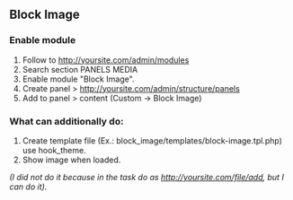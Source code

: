 ## Block Image

### Enable module
1. Follow to http://yoursite.com/admin/modules
2. Search section PANELS MEDIA
3. Enable module "Block Image".
4. Create panel > http://yoursite.com/admin/structure/panels
5. Add to panel > content (Custom -> Block Image)

### What can additionally do:
1. Create template file (Ex.: block_image/templates/block-image.tpl.php) use hook_theme.
2. Show image when loaded.

*(I did not do it because in the task do as http://yoursite.com/file/add, but I can do it).*
